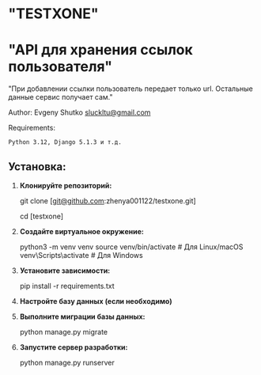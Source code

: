 "TESTXONE"
====

"API для хранения ссылок пользователя"
====

"При добавлении ссылки пользователь передает только url. Остальные данные сервис получает сам."

Author: Evgeny Shutko <sluckltu@gmail.com>

Requirements:

    Python 3.12, Django 5.1.3 и т.д.

## Установка:
1.  **Клонируйте репозиторий:**
    
    git clone [git@github.com:zhenya001122/testxone.git]

    cd [testxone]

2.  **Создайте виртуальное окружение:**
    
    python3 -m venv venv
    source venv/bin/activate  # Для Linux/macOS
    venv\Scripts\activate  # Для Windows

3.  **Установите зависимости:**

    pip install -r requirements.txt

4.  **Настройте базу данных (если необходимо)**
5.  **Выполните миграции базы данных:**
    
    python manage.py migrate

6.  **Запустите сервер разработки:**

    python manage.py runserver
